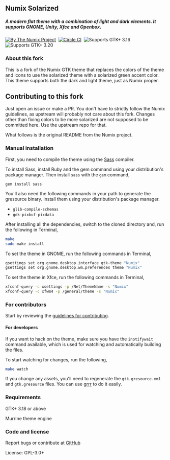 ## Numix Solarized
##### A modern flat theme with a combination of light and dark elements. It supports GNOME, Unity, Xfce and Openbox.
[![By The Numix Project](https://img.shields.io/badge/By-The%20Numix%20Project-red.svg?style=flat-square)](https://numixproject.org/) &nbsp;[![Circle CI](https://img.shields.io/circleci/project/numixproject/numix-gtk-theme/master.svg?circle-token=b14acf911433d315298235b0c2fbf7b2670a92a8&maxAge=2592000&style=flat-square)](https://circleci.com/gh/numixproject/numix-gtk-theme/tree/master) &nbsp;![Supports GTK+ 3.16](https://img.shields.io/badge/GTK%2B-3.16-blue.svg?style=flat-square) &nbsp;![Supports GTK+ 3.20](https://img.shields.io/badge/GTK%2B-3.20-blue.svg?style=flat-square)

### About this fork

This is a fork of the Numix GTK theme that replaces the colors of the theme and icons to use the solarized theme with a solarized green accent color.
This theme supports both the dark and light theme, just as Numix proper.

## Contributing to this fork

Just open an issue or make a PR. You don't have to strictly follow the Numix guidelines, as upstream will probably not care about this fork.
Changes other than fixing colors to be more solarized are not supposed to be committed here. Use the upstream repo for that.

What follows is the original README from the Numix project.

### Manual installation

First, you need to compile the theme using the [Sass](http://sass-lang.com/) compiler.

To install Sass, install Ruby and the gem command using your distribution's package manager. Then install `sass` with the `gem` command,

`gem install sass`

You'll also need the following commands in your path to generate the gresource binary. Install them using your distribution's package manager.

* `glib-compile-schemas`
* `gdk-pixbuf-pixdata`

After installing all the dependencies, switch to the cloned directory and, run the following in Terminal,

```sh
make
sudo make install
```

To set the theme in GNOME, run the following commands in Terminal,

```sh
gsettings set org.gnome.desktop.interface gtk-theme "Numix"
gsettings set org.gnome.desktop.wm.preferences theme "Numix"
```

To set the theme in Xfce, run the following commands in Terminal,

```sh
xfconf-query -c xsettings -p /Net/ThemeName -s "Numix"
xfconf-query -c xfwm4 -p /general/theme -s "Numix"
```

### For contributors
Start by reviewing the [guidelines for contributing](https://github.com/numixproject/numix-gtk-theme/blob/master/.github/CONTRIBUTING.md).

#### For developers
If you want to hack on the theme, make sure you have the `inotifywait` command available, which is used for watching and automatically building the files.

To start watching for changes, run the following,

```sh
make watch
```

If you change any assets, you'll need to regenerate the `gtk.gresource.xml` and `gtk.gresource` files. You can use [grrr](https://github.com/satya164/grrr) to do it easily.

### Requirements

GTK+ 3.18 or above

Murrine theme engine

### Code and license

Report bugs or contribute at [GitHub](https://github.com/numixproject/numix-gtk-theme)

License: GPL-3.0+
